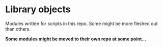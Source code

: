# Library objects
Modules written for scripts in this repo. Some might be more fleshed out than others.

**Some modules might be moved to their own repo at some point...**